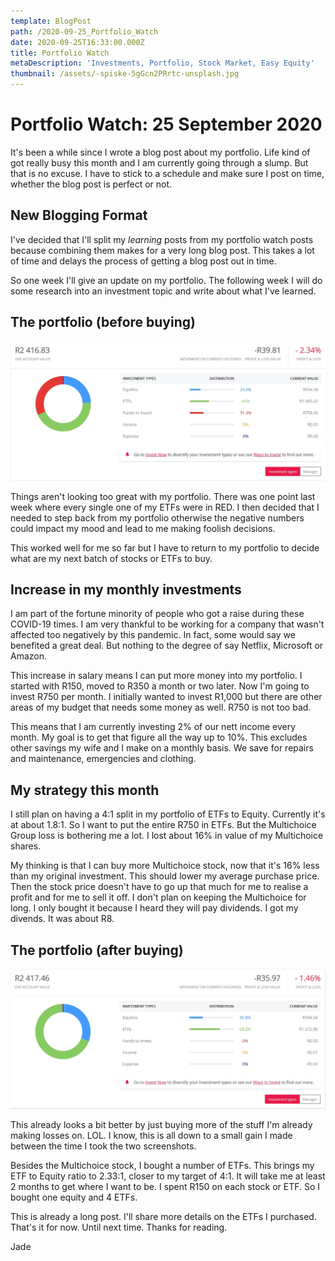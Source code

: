 ```yaml
---
template: BlogPost
path: /2020-09-25_Portfolio_Watch
date: 2020-09-25T16:33:00.000Z
title: Portfolio Watch
metaDescription: 'Investments, Portfolio, Stock Market, Easy Equity'
thumbnail: /assets/-spiske-5gGcn2PRrtc-unsplash.jpg
---
```

# Portfolio Watch: 25 September 2020

It's been a while since I wrote a blog post about my portfolio. Life kind of got really busy this month and I am currently going through a slump. But that is no excuse. I have to stick to a schedule and make sure I post on time, whether the blog post is perfect or not.

## New Blogging Format

I've decided that I'll split my *learning* posts from my portfolio watch posts because combining them makes for a very long blog post. This takes a lot of time and delays the process of getting a blog post out in time. 

So one week I'll give an update on my portfolio. The following week I will do some research into an investment topic and write about what I've learned.

## The portfolio (before buying)

![My Portfolio Before Purchases](./../../static/assets/Portfolio%20Watch/Annotation%202020-09-25%20152808.jpg "My Portfolio Before Purchases")

Things aren't looking too great with my portfolio. There was one point last week where every single one of my ETFs were in RED. I then decided that I needed to step back from my portfolio otherwise the negative numbers could impact my mood and lead to me making foolish decisions.

This worked well for me so far but I have to return to my portfolio to decide what are my next batch of stocks or ETFs to buy. 

## Increase in my monthly investments

I am part of the fortune minority of people who got a raise during these COVID-19 times. I am very thankful to be working for a company that wasn't affected too negatively by this pandemic. In fact, some would say we benefited a great deal. But nothing to the degree of say Netflix, Microsoft or Amazon. 

This increase in salary means I can put more money into my portfolio. I started with R150, moved to R350 a month or two later. Now I'm going to invest R750 per month. I initially wanted to invest R1,000 but there are other areas of my budget that needs some money as well. R750 is not too bad. 

This means that I am currently investing 2% of our nett income every month. My goal is to get that figure all the way up to 10%. This excludes other savings my wife and I make on a monthly basis. We save for repairs and maintenance, emergencies and clothing.

## My strategy this month

I still plan on having a 4:1 split in my portfolio of ETFs to Equity. Currently it's at about 1.8:1. So I want to put the entire R750 in ETFs. But the Multichoice Group loss is bothering me a lot. I lost about 16% in value of my Multichoice shares.

My thinking is that I can buy more Multichoice stock, now that it's 16% less than my original investment. This should lower my average purchase price. Then the stock price doesn't have to go up that much for me to realise a profit and for me to sell it off. I don't plan on keeping the Multichoice for long. I only bought it because I heard they will pay dividends. I got my divends. It was about R8. 

## The portfolio (after buying)

![My Portfolio After Purchases](./../../static/assets/Portfolio%20Watch/../Portfolio%20Watch/Annotation%202020-09-25%20162928.jpg "My Portfolio After Purchases")

This already looks a bit better by just buying more of the stuff I'm already making losses on. LOL. I know, this is all down to a small gain I made between the time I took the two screenshots.

Besides the Multichoice stock, I bought a number of ETFs. This brings my ETF to Equity ratio to 2.33:1, closer to my target of 4:1. It will take me at least 2 months to get where I want to be. I spent R150 on each stock or ETF. So I bought one equity and 4 ETFs.

This is already a long post. I'll share more details on the ETFs I purchased. That's it for now. Until next time. Thanks for reading. 

Jade